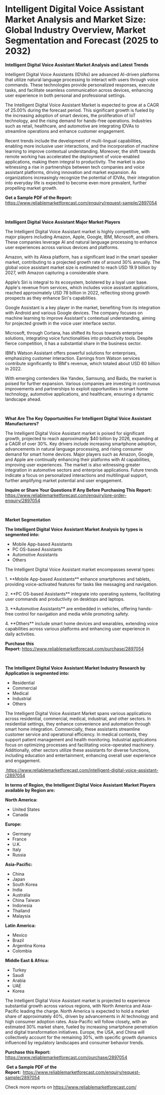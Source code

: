 <p><h1>Intelligent Digital Voice Assistant Market Analysis and Market Size: Global Industry Overview, Market Segmentation and Forecast (2025 to 2032)</h1></p><p><strong>Intelligent Digital Voice Assistant Market Analysis and Latest Trends</strong></p>
<p><p>Intelligent Digital Voice Assistants (IDVAs) are advanced AI-driven platforms that utilize natural language processing to interact with users through voice commands. These technologies provide personalized responses, execute tasks, and facilitate seamless communication across devices, enhancing user experience in both personal and professional settings.</p><p>The Intelligent Digital Voice Assistant Market is expected to grow at a CAGR of 25.00% during the forecast period. This significant growth is fueled by the increasing adoption of smart devices, the proliferation of IoT technology, and the rising demand for hands-free operations. Industries such as retail, healthcare, and automotive are integrating IDVAs to streamline operations and enhance customer engagement. </p><p>Recent trends include the development of multi-lingual capabilities, enabling more inclusive user interactions, and the incorporation of machine learning to improve contextual understanding. Moreover, the shift towards remote working has accelerated the deployment of voice-enabled applications, making them integral to productivity. The market is also witnessing a rise in partnerships between tech companies and voice assistant platforms, driving innovation and market expansion. As organizations increasingly recognize the potential of IDVAs, their integration into everyday life is expected to become even more prevalent, further propelling market growth.</p></p>
<p><strong>Get a Sample PDF of the Report:&nbsp;</strong> <a href="https://www.reliablemarketforecast.com/enquiry/request-sample/2897054?utm_campaign=3352&utm_medium=2&utm_source=Github&utm_content=ia&utm_term=15032025&utm_id=intelligent-digital-voice-assistant">https://www.reliablemarketforecast.com/enquiry/request-sample/2897054</a></p>
<p>&nbsp;</p>
<p><strong>Intelligent Digital Voice Assistant Major Market Players</strong></p>
<p><p>The Intelligent Digital Voice Assistant market is highly competitive, with major players including Amazon, Apple, Google, IBM, Microsoft, and others. These companies leverage AI and natural language processing to enhance user experiences across various devices and platforms.</p><p>Amazon, with its Alexa platform, has a significant lead in the smart speaker market, contributing to a projected growth rate of around 30% annually. The global voice assistant market size is estimated to reach USD 19.9 billion by 2027, with Amazon capturing a considerable share.</p><p>Apple’s Siri is integral to its ecosystem, bolstered by a loyal user base. Apple's revenue from services, which includes voice assistant applications, reached approximately USD 78 billion in 2022, reflecting strong growth prospects as they enhance Siri's capabilities.</p><p>Google Assistant is a key player in the market, benefiting from its integration with Android and various Google devices. The company focuses on machine learning to improve Assistant's contextual understanding, aiming for projected growth in the voice user interface sector.</p><p>Microsoft, through Cortana, has shifted its focus towards enterprise solutions, integrating voice functionalities into productivity tools. Despite fierce competition, it has a substantial share in the business sector.</p><p>IBM’s Watson Assistant offers powerful solutions for enterprises, emphasizing customer interaction. Earnings from Watson services contribute significantly to IBM's revenue, which totaled about USD 60 billion in 2022.</p><p>With emerging contenders like Yandex, Samsung, and Baidu, the market is poised for further expansion. Various companies are investing in continuous improvements and partnerships to exploit opportunities in smart home technology, automotive applications, and healthcare, ensuring a dynamic landscape ahead.</p></p>
<p>&nbsp;</p>
<p><strong>What Are The Key Opportunities For Intelligent Digital Voice Assistant Manufacturers?</strong></p>
<p><p>The Intelligent Digital Voice Assistant market is poised for significant growth, projected to reach approximately $40 billion by 2026, expanding at a CAGR of over 30%. Key drivers include increasing smartphone adoption, advancements in natural language processing, and rising consumer demand for smart home devices. Major players such as Amazon, Google, and Apple are continually enhancing their platforms with AI capabilities, improving user experiences. The market is also witnessing greater integration in automotive sectors and enterprise applications. Future trends indicate a focus on personalized interactions and multilingual support, further amplifying market potential and user engagement.</p></p>
<p><strong>Inquire or Share Your Questions If Any Before Purchasing This Report:</strong> <a href="https://www.reliablemarketforecast.com/enquiry/pre-order-enquiry/2897054?utm_campaign=3352&utm_medium=2&utm_source=Github&utm_content=ia&utm_term=15032025&utm_id=intelligent-digital-voice-assistant">https://www.reliablemarketforecast.com/enquiry/pre-order-enquiry/2897054</a></p>
<p>&nbsp;</p>
<p><strong>Market Segmentation</strong></p>
<p><strong>The Intelligent Digital Voice Assistant Market Analysis by types is segmented into:</strong></p>
<p><ul><li>Mobile App-based Assistants</li><li>PC OS-based Assistants</li><li>Automotive Assistants</li><li>Others</li></ul></p>
<p><p>The Intelligent Digital Voice Assistant market encompasses several types: </p><p>1. **Mobile App-based Assistants** enhance smartphones and tablets, providing voice-activated features for tasks like messaging and navigation.</p><p>2. **PC OS-based Assistants** integrate into operating systems, facilitating user commands and productivity on desktops and laptops.</p><p>3. **Automotive Assistants** are embedded in vehicles, offering hands-free control for navigation and media while promoting safety.</p><p>4. **Others** include smart home devices and wearables, extending voice capabilities across various platforms and enhancing user experience in daily activities.</p></p>
<p><strong>Purchase this Report:&nbsp;</strong><a href="https://www.reliablemarketforecast.com/purchase/2897054?utm_campaign=3352&utm_medium=2&utm_source=Github&utm_content=ia&utm_term=15032025&utm_id=intelligent-digital-voice-assistant">https://www.reliablemarketforecast.com/purchase/2897054</a></p>
<p>&nbsp;</p>
<p><strong>The Intelligent Digital Voice Assistant Market Industry Research by Application is segmented into:</strong></p>
<p><ul><li>Residential</li><li>Commercial</li><li>Medical</li><li>Industrial</li><li>Others</li></ul></p>
<p><p>The Intelligent Digital Voice Assistant Market spans various applications across residential, commercial, medical, industrial, and other sectors. In residential settings, they enhance convenience and automation through smart home integration. Commercially, these assistants streamline customer service and operational efficiency. In medical contexts, they support patient management and health monitoring. Industrial applications focus on optimizing processes and facilitating voice-operated machinery. Additionally, other sectors utilize these assistants for diverse functions, including education and entertainment, enhancing overall user experience and engagement.</p></p>
<p><a href="https://www.reliablemarketforecast.com/intelligent-digital-voice-assistant-r2897054?utm_campaign=3352&utm_medium=2&utm_source=Github&utm_content=ia&utm_term=15032025&utm_id=intelligent-digital-voice-assistant">&nbsp;https://www.reliablemarketforecast.com/intelligent-digital-voice-assistant-r2897054</a></p>
<p><strong>In terms of Region, the Intelligent Digital Voice Assistant Market Players available by Region are:</strong></p>
<p>
    <p> <strong> North America: </strong>
        <ul>
            <li>United States</li>
            <li>Canada</li>
        </ul>
        </p> 
    <p> <strong> Europe: </strong>
        <ul>
            <li>Germany</li>
            <li>France</li>
            <li>U.K.</li>
            <li>Italy</li>
            <li>Russia</li>
        </ul>
        </p> 
    <p> <strong> Asia-Pacific: </strong>
        <ul>
            <li>China</li>
            <li>Japan</li>
            <li>South Korea</li>
            <li>India</li>
            <li>Australia</li>
            <li>China Taiwan</li>
            <li>Indonesia</li>
            <li>Thailand</li>
            <li>Malaysia</li>
        </ul>
        </p> 
    <p> <strong> Latin America: </strong>
        <ul>
            <li>Mexico</li>
            <li>Brazil</li>
            <li>Argentina Korea</li>
            <li>Colombia</li>
        </ul>
        </p> 
    <p> <strong> Middle East & Africa: </strong>
        <ul>
            <li>Turkey</li>
            <li>Saudi</li>
            <li>Arabia</li>
            <li>UAE</li>
            <li>Korea</li>
        </ul>
    </p>
    </p>
<p><p>The Intelligent Digital Voice Assistant market is projected to experience substantial growth across various regions, with North America and Asia-Pacific leading the charge. North America is expected to hold a market share of approximately 40%, driven by advancements in AI technology and high consumer adoption rates. Asia-Pacific will follow closely, with an estimated 30% market share, fueled by increasing smartphone penetration and digital transformation initiatives. Europe, the USA, and China will collectively account for the remaining 30%, with specific growth dynamics influenced by regulatory landscapes and consumer behavior trends.</p></p>
<p><strong>Purchase this Report: </strong><a href="https://www.reliablemarketforecast.com/purchase/2897054?utm_campaign=3352&utm_medium=2&utm_source=Github&utm_content=ia&utm_term=15032025&utm_id=intelligent-digital-voice-assistant">https://www.reliablemarketforecast.com/purchase/2897054</a></p>
<p>&nbsp;<strong>Get a Sample PDF of the Report:&nbsp;&nbsp;</strong><a href="https://www.reliablemarketforecast.com/enquiry/request-sample/2897054?utm_campaign=3352&utm_medium=2&utm_source=Github&utm_content=ia&utm_term=15032025&utm_id=intelligent-digital-voice-assistant">https://www.reliablemarketforecast.com/enquiry/request-sample/2897054</a></p>
<p><strong></strong></p>
<p>Check more reports on <a href="https://www.reliablemarketforecast.com/?utm_campaign=3352&utm_medium=2&utm_source=Github&utm_content=ia&utm_term=15032025&utm_id=intelligent-digital-voice-assistant">https://www.reliablemarketforecast.com/</a></p>
